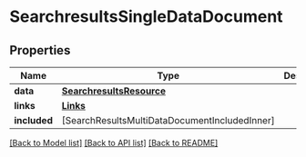 # SearchresultsSingleDataDocument

## Properties
Name | Type | Description | Notes
------------ | ------------- | ------------- | -------------
**data** | [**SearchresultsResource**](SearchresultsResource.md) |  | [optional] 
**links** | [**Links**](Links.md) |  | [optional] 
**included** | [SearchResultsMultiDataDocumentIncludedInner] |  | [optional] 

[[Back to Model list]](../README.md#documentation-for-models) [[Back to API list]](../README.md#documentation-for-api-endpoints) [[Back to README]](../README.md)


